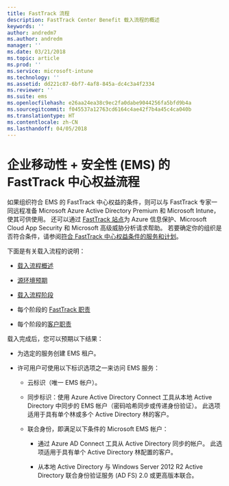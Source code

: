 ```yaml
---
title: FastTrack 流程
description: FastTrack Center Benefit 载入流程的概述
keywords: ''
author: andredm7
ms.author: andredm
manager: ''
ms.date: 03/21/2018
ms.topic: article
ms.prod: ''
ms.service: microsoft-intune
ms.technology: ''
ms.assetid: dd221c87-6bf7-4af8-845a-dc4c3a4f2334
ms.reviewer: ''
ms.suite: ems
ms.openlocfilehash: e26aa24ea38c9ec2fa0dabe9044256fa5bfd9b4a
ms.sourcegitcommit: f045537a12763cd6164c4ae42f7b4a45c4ca040b
ms.translationtype: HT
ms.contentlocale: zh-CN
ms.lasthandoff: 04/05/2018
---
```

# <a name="fasttrack-center-benefit-process-for-enterprise-mobility--security-ems"></a>企业移动性 + 安全性 (EMS) 的 FastTrack 中心权益流程
如果组织符合 EMS 的 FastTrack 中心权益的条件，则可以与 FastTrack 专家一同远程准备 Microsoft Azure Active Directory Premium 和 Microsoft Intune，使其可供使用。 还可以通过 [FastTrack 站点](http://fasttrack.microsoft.com/ems)为 Azure 信息保护、Microsoft Cloud App Security 和 Microsoft 高级威胁分析请求帮助。 若要确定你的组织是否符合条件，请参阅[符合 FastTrack 中心权益条件的服务和计划](fasttrack-center-benefit-for-enterprise-mobility-suite-ems.md)。


下面是有关载入流程的说明：

-   [载入流程概述](fasttrack-center-benefit-process-for-ems-overview.md)

-   [源环境预期](fasttrack-center-benefit-process-for-ems-environment-expectations.md)

-   [载入流程阶段](fasttrack-center-benefit-process-for-ems-phases.md)

-   每个阶段的 [FastTrack 职责](fasttrack-center-benefit-process-for-ems-fasttrack-responsibilities.md)

-   每个阶段的[客户职责](fasttrack-center-benefit-process-for-ems-your-responsibilities.md)

载入完成后，您可以预期以下结果：

-   为选定的服务创建 EMS 租户。

-   许可用户可使用以下标识选项之一来访问 EMS 服务：

    -   云标识（唯一 EMS 帐户）。

    -   同步标识：使用 Azure Active Directory Connect 工具从本地 Active Directory 中同步的 EMS 帐户（密码哈希同步或传递身份验证）。 此选项适用于具有单个林或多个 Active Directory 林的客户。

    -   联合身份，即满足以下条件的 Microsoft EMS 帐户：

        -   通过 Azure AD Connect 工具从 Active Directory 同步的帐户。 此选项适用于具有单个 Active Directory 林配置的客户。

        -   从本地 Active Directory 与 Windows Server 2012 R2 Active Directory 联合身份验证服务 (AD FS) 2.0 或更高版本联合。
